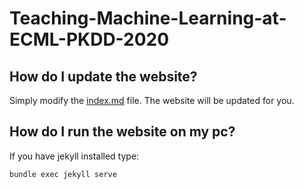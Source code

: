 # Teaching-Machine-Learning-at-ECML-PKDD-2020


## How do I update the website?

Simply modify the [index.md](index.md) file. The website will be updated for you.


## How do I run the website on my pc?

If you have jekyll installed type:

```
bundle exec jekyll serve
```
